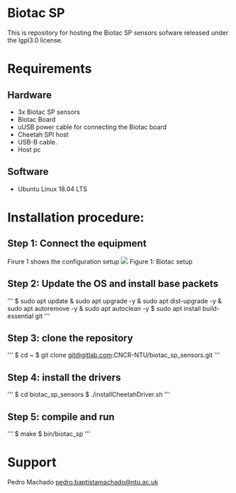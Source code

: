 # Biotac SP

This is repository for hosting the Biotac SP sensors sofware released under the lgpl3.0 license.

# Requirements

## Hardware
* 3x Biotac SP sensors
* Biotac Board
* uUSB power cable for connecting the Biotac board
* Cheetah SPI host
* USB-B cable.
* Host pc

## Software
* Ubuntu Linux 18.04 LTS

# Installation procedure:
## Step 1: Connect the equipment 
Firure 1 shows the configuration setup
![](https://github.com/pedrombmachado/biotac_sp/blob/master/doc/Biotac.png)
Figure 1: Biotac setup
  
## Step 2: Update the OS and install base packets

'''
$ sudo apt update & sudo apt upgrade -y & sudo apt dist-upgrade -y & sudo apt autoremove -y & sudo apt autoclean -y
$ sudo apt install build-essential git
'''

## Step 3: clone the repository
'''
$ cd ~
$ git clone git@gitlab.com:CNCR-NTU/biotac_sp_sensors.git
'''

## Step 4: install the drivers
'''
$ cd biotac_sp_sensors
$ ./installCheetahDriver.sh
'''

## Step 5: compile and run
'''
$ make
$ bin/biotac_sp
'''

# Support
Pedro Machado <pedro.baptistamachado@ntu.ac.uk>
